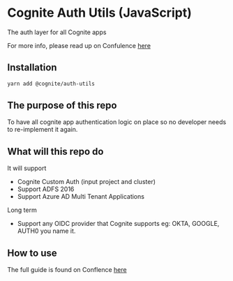 # Cognite Auth Utils (JavaScript)

The auth layer for all Cognite apps

For more info, please read up on Confulence [here](https://cognitedata.atlassian.net/wiki/spaces/AD/pages/2334818447/Enable+OIDC+Tokens+for+an+Application)

## Installation

```sh
yarn add @cognite/auth-utils
```

## The purpose of this repo

To have all cognite app authentication logic on place so no developer needs to re-implement it again.

## What will this repo do

It will support

- Cognite Custom Auth (input project and cluster)
- Support ADFS 2016
- Support Azure AD Multi Tenant Applications

Long term

- Support any OIDC provider that Cognite supports eg: OKTA, GOOGLE, AUTH0 you name it.

## How to use

The full guide is found on Conflence [here](https://cognitedata.atlassian.net/wiki/spaces/AD/pages/2334818447/Enable+OIDC+Tokens+for+an+Application)

